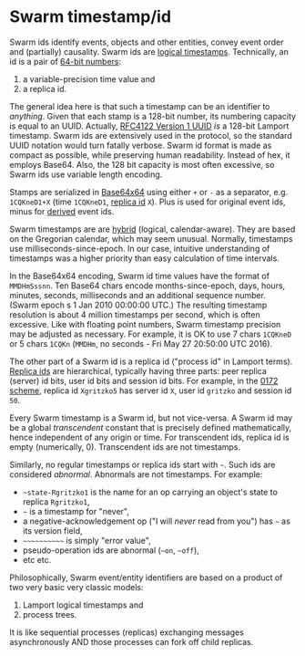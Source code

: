 # Swarm timestamp/id

Swarm ids identify events, objects and other entities, convey event order and (partially) causality.
Swarm ids are [logical timestamps][mslamp].
Technically, an id is a pair of [64-bit numbers](64x64.md):

1. a variable-precision time value and
2. a replica id.

The general idea here is that such a timestamp can be an identifier to *anything*.
Given that each stamp is a 128-bit number, its numbering capacity is equal to an UUID.
Actually, [RFC4122 Version 1 UUID][uuid] *is* a 128-bit Lamport timestamp.
Swarm ids are extensively used in the protocol, so the standard UUID notation would turn fatally verbose.
Swarm id format is made as compact as possible, while preserving human readability.
Instead of hex, it employs Base64.
Also, the 128 bit capacity is most often excessive, so Swarm ids use variable length encoding.

Stamps are serialized in [Base64x64](64x64.md) using either `+` or `-` as a separator, e.g. `1CQKneD1+X` (time `1CQKneD1`, [replica id](replica.md) `X`). Plus is used for original event ids, minus for [derived](derived.md) event ids.

Swarm timestamps are are [hybrid][hybrid] (logical, calendar-aware).
They are based on the Gregorian calendar, which may seem unusual.
Normally, timestamps use milliseconds-since-epoch.
In our case, intuitive understanding of timestamps was a higher priority than easy calculation of time intervals.

In the Base64x64 encoding, Swarm id time values have the format of `MMDHmSssnn`.
Ten Base64 chars encode months-since-epoch, days, hours, minutes, seconds, milliseconds and an additional sequence number.
(Swarm epoch s 1 Jan 2010 00:00:00 UTC.)
The resulting timestamp resolution is about 4 million timestamps per second, which is often excessive.
Like with floating point numbers, Swarm timestamp precision may be adjusted as necessary.
For example, it is OK to use 7 chars `1CQKneD` or 5 chars `1CQKn` (`MMDHm`, no seconds - Fri May 27 20:50:00 UTC 2016).

The other part of a Swarm id is a replica id ("process id" in Lamport terms).
[Replica ids](replica.md) are hierarchical, typically having three parts: peer replica (server) id bits, user id bits and session id bits.
For example, in the [0172 scheme](replica.md), replica id `Xgritzko5` has server id `X`, user id `gritzko` and session id `50`.

Every Swarm timestamp is a Swarm id, but not vice-versa.
A Swarm id may be a global *transcendent* constant that is precisely defined mathematically, hence independent of any origin or time.
For transcendent ids, replica id is empty (numerically, 0).
Transcendent ids are not timestamps.

Similarly, no regular timestamps or replica ids start with `~`.
Such ids are considered *abnormal*. Abnormals are not timestamps.
For example:
* `~state-Rgritzko1` is the name for an op carrying an object's state to replica `Rgritzko1`,
* `~` is a timestamp for "never",
*  a negative-acknowledgement op ("I will *never* read from you") has `~` as its version field,
* `~~~~~~~~~~` is simply "error value",
* pseudo-operation ids are abnormal (`~on`, `~off`),
* etc etc.

Philosophically, Swarm event/entity identifiers are based on a product of two very basic very classic models:

1. Lamport logical timestamps and
2. process trees.

It is like sequential processes (replicas) exchanging messages asynchronously AND those processes can fork off child replicas.

[lamport]: https://en.wikipedia.org/wiki/Lamport_timestamps
[hybrid]: https://www.cse.buffalo.edu/tech-reports/2014-04.pdf
[mslamp]: http://research.microsoft.com/en-us/um/people/lamport/pubs/time-clocks.pdf
[uuid]: https://tools.ietf.org/html/rfc4122#section-4.2

